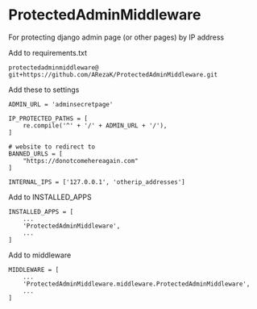 # ProtectedAdminMiddleware
For protecting django admin page (or other pages) by IP address

Add to requirements.txt
```
protectedadminmiddleware@ git+https://github.com/ARezaK/ProtectedAdminMiddleware.git
```

Add these to settings

```
ADMIN_URL = 'adminsecretpage'
```

```
IP_PROTECTED_PATHS = [
    re.compile('^' + '/' + ADMIN_URL + '/'),
]
```

```
# website to redirect to 
BANNED_URLS = [
    "https://donotcomehereagain.com"
]
```

```
INTERNAL_IPS = ['127.0.0.1', 'otherip_addresses']
```


Add to INSTALLED_APPS
```
INSTALLED_APPS = [
    ...
    'ProtectedAdminMiddleware',
    ...
]
```

Add to middleware
```
MIDDLEWARE = [
    ...
    'ProtectedAdminMiddleware.middleware.ProtectedAdminMiddleware',
    ...
]
```

